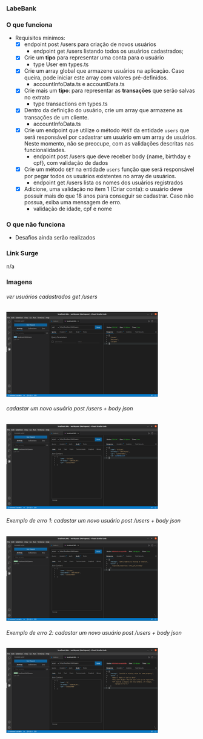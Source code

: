 ### LabeBank

### O que funciona
- Requisitos mínimos:
    - [x] endpoint post /users para criação de novos usuários
        - endpoint get /users listando todos os usuários cadastrados;
    - [x] Crie um **tipo** para representar uma conta para o usuário
        - type User em types.ts
    - [x] Crie um array global que armazene usuários na aplicação. Caso queira, pode iniciar este array com valores pré-definidos.
        - accountInfoData.ts e accountData.ts
    - [x] Crie mais um **tipo**: para representar as **transações** que serão salvas no extrato
        - type transactions em types.ts
    - [x] Dentro da definição do usuário, crie um array que armazene as transações de um cliente.
        - accountInfoData.ts
    - [x] Crie um endpoint  que utilize o método `POST` da entidade `users` que será responsável por cadastrar um usuário em um array de usuários. Neste momento, não se preocupe, com as validações descritas nas funcionalidades.
        - endpoint post /users que deve receber body {name, birthday e cpf}, com validação de dados
    - [x] Crie um método `GET` na entidade `users` função que será responsável por pegar todos os usuários existentes no array de usuários.
        - endpoint get /users lista os nomes dos usuários registrados
    - [x] Adicione, uma validação no item 1 (Criar conta): o usuário deve possuir mais do que 18 anos para conseguir se cadastrar. Caso não possua, exiba uma mensagem de erro.
        - validação de idade, cpf e nome

### O que não funciona
- Desafios ainda serão realizados

### Link Surge 
n/a

### Imagens
###### ver usuários cadastrados get /users
<img src="./img/getUsers_Sucess.png" alt="ver usuários cadastrados" width=400>

###### cadastar um novo usuário post /users + body json
<img src="./img/postUsers_Success.png" alt="cadastrar um novo usuário" width=400>

###### Exemplo de erro 1: cadastar um novo usuário post /users + body json
<img src="./img/postUsers_Error_Body_1.png" alt="erro 1 ao cadastrar um novo usuário" width=400>

###### Exemplo de erro 2: cadastar um novo usuário post /users + body json
<img src="./img/postUsers_Error_Body_2.png" alt="erro 2 ao cadastrar um novo usuário" width=400>